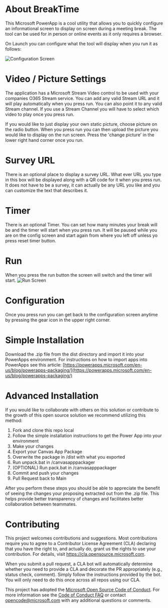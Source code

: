 # About BreakTime
This Microsoft PowerApp is a cool utility that allows you to quickly configure an informational screen to display on screen during a meeting break.  The tool can be used for in person or online events as it only requires a browser.  

On Launch you can configure what the tool will display when you run it as follows:

![Configuration Screen](img/BTConfigScreen.jpg)


# Video / Picture Settings
The application has a Microsoft Stream Video control to be used with your companies O365 Stream service.  You can add any valid Stream URL and it will play automatically when you press run.  You can also point it to any valid Stream channel.  If you use a Stream Channel you will have to select which video to play once you press run.

If you would like to just display your own static picture, choose picture on the radio button.  When you press run you can then upload the picture you would like to display on the run screen.  Press the 'change picture' in the lower right hand corner once you run.

# Survey URL
There is an optional place to display a survey URL.  What ever URL you type in this box will be displayed along with a QR code for it when you press run.  It does not have to be a survey, it can actually be any URL you like and you can customize the text that describes it.

# Timer
There is an optional Timer.  You can set how many minutes your break will be and the timer will start when you press run.  It will be paused while you are on the config screen and start again from where you left off unless yo press reset timer button.

# Run
When you press the run button the screen will switch and the timer will start.
![Run Screen](img/BTRunScreen.jpg)

# Configuration
Once you press run you can get back to the configuration screen anytime by pressing the gear icon in the upper right corner. 

# Simple Installation
Download the .zip file from the dist directory and import it into your PowerApps environment.  For instructions on how to import apps into PowerApps see this article: [https://powerapps.microsoft.com/en-us/blog/powerapps-packaging/](https://powerapps.microsoft.com/en-us/blog/powerapps-packaging/)

# Advanced Installation
If you would like to collaborate with others on this solution or contribute to the growth of this open source solution we recommend utilizing this method:

1. Fork and clone this repo local
2. Follow the simple installation instructions to get the Power App into your environment
3. Make your changes
4. Export your Canvas App Package
5. Overwrite the package in /dist with what you exported
6. Run unpack.bat in /canvasapppackager
7. (OPTIONAL) Run pack.bat in /canvasapppackager
8. Commit and push your changes
9. Pull Request back to Main

After you perform these steps you should be able to appreciate the benefit of seeing the changes your proposing extracted out from the .zip file. This helps provide better transparency of changes and facilitates better collaboration between teammates.

# Contributing

This project welcomes contributions and suggestions.  Most contributions require you to agree to a
Contributor License Agreement (CLA) declaring that you have the right to, and actually do, grant us
the rights to use your contribution. For details, visit https://cla.opensource.microsoft.com.

When you submit a pull request, a CLA bot will automatically determine whether you need to provide
a CLA and decorate the PR appropriately (e.g., status check, comment). Simply follow the instructions
provided by the bot. You will only need to do this once across all repos using our CLA.

This project has adopted the [Microsoft Open Source Code of Conduct](https://opensource.microsoft.com/codeofconduct/).
For more information see the [Code of Conduct FAQ](https://opensource.microsoft.com/codeofconduct/faq/) or
contact [opencode@microsoft.com](mailto:opencode@microsoft.com) with any additional questions or comments.
